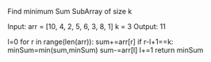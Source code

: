 Find minimum Sum SubArray of size k

Input: arr = [10, 4, 2, 5, 6, 3, 8, 1] k = 3 
Output: 11

l=0
for r in range(len(arr)):
    sum+=arr[r]
    if r-l+1==k:
        minSum=min(sum,minSum)
        sum-=arr[l]
        l+=1
return minSum